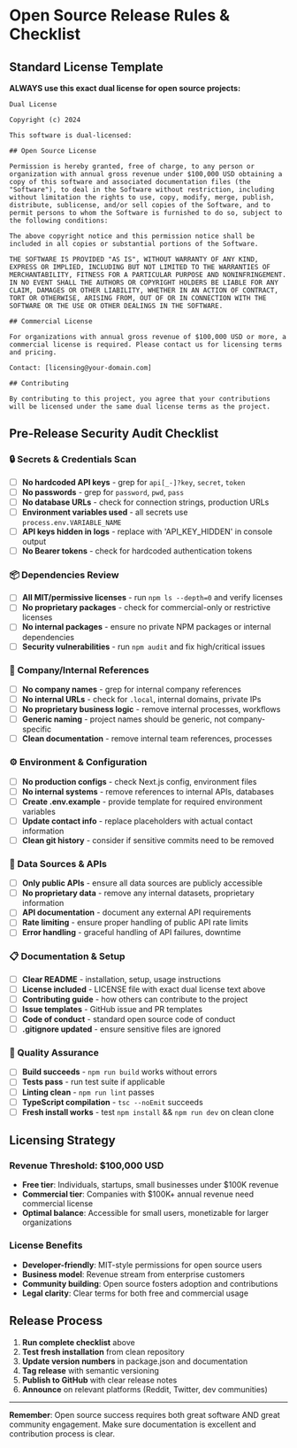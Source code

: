 # Open Source Release Rules & Checklist

## Standard License Template

**ALWAYS use this exact dual license for open source projects:**

```
Dual License

Copyright (c) 2024

This software is dual-licensed:

## Open Source License

Permission is hereby granted, free of charge, to any person or organization with annual gross revenue under $100,000 USD obtaining a copy of this software and associated documentation files (the "Software"), to deal in the Software without restriction, including without limitation the rights to use, copy, modify, merge, publish, distribute, sublicense, and/or sell copies of the Software, and to permit persons to whom the Software is furnished to do so, subject to the following conditions:

The above copyright notice and this permission notice shall be included in all copies or substantial portions of the Software.

THE SOFTWARE IS PROVIDED "AS IS", WITHOUT WARRANTY OF ANY KIND, EXPRESS OR IMPLIED, INCLUDING BUT NOT LIMITED TO THE WARRANTIES OF MERCHANTABILITY, FITNESS FOR A PARTICULAR PURPOSE AND NONINFRINGEMENT. IN NO EVENT SHALL THE AUTHORS OR COPYRIGHT HOLDERS BE LIABLE FOR ANY CLAIM, DAMAGES OR OTHER LIABILITY, WHETHER IN AN ACTION OF CONTRACT, TORT OR OTHERWISE, ARISING FROM, OUT OF OR IN CONNECTION WITH THE SOFTWARE OR THE USE OR OTHER DEALINGS IN THE SOFTWARE.

## Commercial License

For organizations with annual gross revenue of $100,000 USD or more, a commercial license is required. Please contact us for licensing terms and pricing.

Contact: [licensing@your-domain.com]

## Contributing

By contributing to this project, you agree that your contributions will be licensed under the same dual license terms as the project.
```

## Pre-Release Security Audit Checklist

### 🔒 Secrets & Credentials Scan
- [ ] **No hardcoded API keys** - grep for `api[_-]?key`, `secret`, `token`
- [ ] **No passwords** - grep for `password`, `pwd`, `pass`
- [ ] **No database URLs** - check for connection strings, production URLs
- [ ] **Environment variables used** - all secrets use `process.env.VARIABLE_NAME`
- [ ] **API keys hidden in logs** - replace with 'API_KEY_HIDDEN' in console output
- [ ] **No Bearer tokens** - check for hardcoded authentication tokens

### 📦 Dependencies Review  
- [ ] **All MIT/permissive licenses** - run `npm ls --depth=0` and verify licenses
- [ ] **No proprietary packages** - check for commercial-only or restrictive licenses
- [ ] **No internal packages** - ensure no private NPM packages or internal dependencies
- [ ] **Security vulnerabilities** - run `npm audit` and fix high/critical issues

### 🏢 Company/Internal References
- [ ] **No company names** - grep for internal company references
- [ ] **No internal URLs** - check for `.local`, internal domains, private IPs
- [ ] **No proprietary business logic** - remove internal processes, workflows
- [ ] **Generic naming** - project names should be generic, not company-specific
- [ ] **Clean documentation** - remove internal team references, processes

### ⚙️ Environment & Configuration
- [ ] **No production configs** - check Next.js config, environment files
- [ ] **No internal systems** - remove references to internal APIs, databases  
- [ ] **Create .env.example** - provide template for required environment variables
- [ ] **Update contact info** - replace placeholders with actual contact information
- [ ] **Clean git history** - consider if sensitive commits need to be removed

### 🔌 Data Sources & APIs
- [ ] **Only public APIs** - ensure all data sources are publicly accessible
- [ ] **No proprietary data** - remove any internal datasets, proprietary information
- [ ] **API documentation** - document any external API requirements
- [ ] **Rate limiting** - ensure proper handling of public API rate limits
- [ ] **Error handling** - graceful handling of API failures, downtime

### 📋 Documentation & Setup
- [ ] **Clear README** - installation, setup, usage instructions
- [ ] **License included** - LICENSE file with exact dual license text above
- [ ] **Contributing guide** - how others can contribute to the project
- [ ] **Issue templates** - GitHub issue and PR templates
- [ ] **Code of conduct** - standard open source code of conduct
- [ ] **.gitignore updated** - ensure sensitive files are ignored

### 🧪 Quality Assurance
- [ ] **Build succeeds** - `npm run build` works without errors
- [ ] **Tests pass** - run test suite if applicable
- [ ] **Linting clean** - `npm run lint` passes
- [ ] **TypeScript compilation** - `tsc --noEmit` succeeds
- [ ] **Fresh install works** - test `npm install` && `npm run dev` on clean clone

## Licensing Strategy

### Revenue Threshold: $100,000 USD
- **Free tier**: Individuals, startups, small businesses under $100K revenue
- **Commercial tier**: Companies with $100K+ annual revenue need commercial license
- **Optimal balance**: Accessible for small users, monetizable for larger organizations

### License Benefits
- **Developer-friendly**: MIT-style permissions for open source users
- **Business model**: Revenue stream from enterprise customers
- **Community building**: Open source fosters adoption and contributions
- **Legal clarity**: Clear terms for both free and commercial usage

## Release Process
1. **Run complete checklist** above
2. **Test fresh installation** from clean repository
3. **Update version numbers** in package.json and documentation  
4. **Tag release** with semantic versioning
5. **Publish to GitHub** with clear release notes
6. **Announce** on relevant platforms (Reddit, Twitter, dev communities)

---

**Remember**: Open source success requires both great software AND great community engagement. Make sure documentation is excellent and contribution process is clear.
